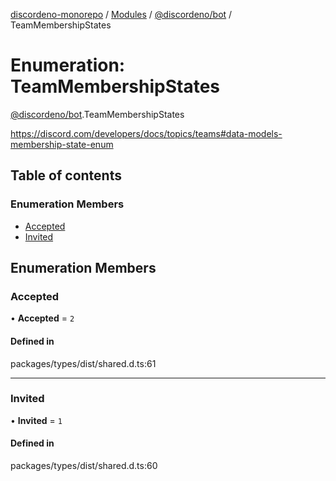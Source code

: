 [discordeno-monorepo](../README.md) / [Modules](../modules.md) / [@discordeno/bot](../modules/discordeno_bot.md) / TeamMembershipStates

# Enumeration: TeamMembershipStates

[@discordeno/bot](../modules/discordeno_bot.md).TeamMembershipStates

https://discord.com/developers/docs/topics/teams#data-models-membership-state-enum

## Table of contents

### Enumeration Members

- [Accepted](discordeno_bot.TeamMembershipStates.md#accepted)
- [Invited](discordeno_bot.TeamMembershipStates.md#invited)

## Enumeration Members

### Accepted

• **Accepted** = `2`

#### Defined in

packages/types/dist/shared.d.ts:61

---

### Invited

• **Invited** = `1`

#### Defined in

packages/types/dist/shared.d.ts:60
